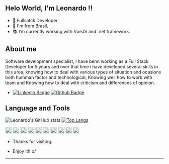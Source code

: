 ## Helo World, I'm Leonardo !!
- 👋 Fullsatck Developer
- :house_with_garden: I'm from Brasil.
- :books: I’m currently working with VueJS and .net framework.
## About me
Software development specialist, I have benn working as a Full Stack Developer for 5 years and over that time i have developed several skills in this area, knowing how to deal with various types of situation and ocasions both humman factor and technological, Knowing well how to work with team and Knowing how to deal with criticism and differences of opinion. 

- [![Linkedin Badge](https://img.shields.io/badge/-LinkedIn-blue?style=flat-square&logo=Linkedin&logoColor=white&link=https://www.linkedin.com/in/leonardo-franca-lopes-9103b9157/)](https://www.linkedin.com/in/leonardo-franca-lopes-9103b9157/)
[![Github Badge](https://img.shields.io/badge/-Github-000?style=flat-square&logo=Github&logoColor=white&link=https://github.com/Leonardo-FrancaL)](https://github.com/Leonardo-FrancaL)
## Language and Tools
![Leonardo's GitHub stats](https://github-readme-stats.vercel.app/api?username=Leonardo-FrancaL&show_icons=true&theme=radical)
[![Top Langs](https://github-readme-stats.vercel.app/api/top-langs/?username=Leonardo-FrancaL&layout=compact)](https://github.com/Leonardo-FrancaL/github-readme-stats)




<code><img height="20" src="https://img.shields.io/badge/Java-ED8B00?style=for-the-badge&logo=java&logoColor=white"></code>
<code><img height="20" src="hhttps://img.shields.io/badge/JavaScript-323330?style=for-the-badge&logo=javascript&logoColor=F7DF1E"></code>
<code><img height="20" src="https://img.shields.io/badge/CSS3-1572B6?style=for-the-badge&logo=css3&logoColor=white"></code>
<code><img height="20" src="https://img.shields.io/badge/Dart-0175C2?style=for-the-badge&logo=dart&logoColor=white"></code>
<code><img height="20" src="https://img.shields.io/badge/C%23-239120?style=for-the-badge&logo=c-sharp&logoColor=white"></code>
<code><img height="20" src="https://img.shields.io/badge/HTML5-E34F26?style=for-the-badge&logo=html5&logoColor=white"></code>
<code><img height="20" src="https://img.shields.io/badge/Node.js-339933?style=for-the-badge&logo=nodedotjs&logoColor=white"></code>
<code><img height="20" src="https://img.shields.io/badge/npm-CB3837?style=for-the-badge&logo=npm&logoColor=white"></code>
<code><img height="20" src="https://img.shields.io/badge/Jest-C21325?style=for-the-badge&logo=jest&logoColor=white"></code>
<code><img height="20" src="https://img.shields.io/badge/.NET-512BD4?style=for-the-badge&logo=dotnet&logoColor=white"></code>

- Thanks for visiting.

- Enjoy it!! o/

----------------------------------------------------------------------------------
